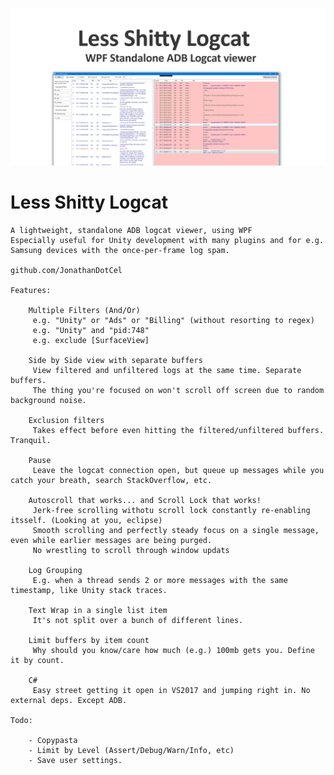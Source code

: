 
![](social_card_PNG.png)


# Less Shitty Logcat
	
	A lightweight, standalone ADB logcat viewer, using WPF
	Especially useful for Unity development with many plugins and for e.g. Samsung devices with the once-per-frame log spam.
		
	github.com/JonathanDotCel
		
	Features:
		
		Multiple Filters (And/Or)
		 e.g. "Unity" or "Ads" or "Billing" (without resorting to regex)
		 e.g. "Unity" and "pid:748"
		 e.g. exclude [SurfaceView]
		
		Side by Side view with separate buffers
		 View filtered and unfiltered logs at the same time. Separate buffers.
		 The thing you're focused on won't scroll off screen due to random background noise.
		
		Exclusion filters
		 Takes effect before even hitting the filtered/unfiltered buffers. Tranquil.
		
		Pause
		 Leave the logcat connection open, but queue up messages while you catch your breath, search StackOverflow, etc.
		
		Autoscroll that works... and Scroll Lock that works!
		 Jerk-free scrolling withotu scroll lock constantly re-enabling itsself. (Looking at you, eclipse)
		 Smooth scrolling and perfectly steady focus on a single message, even while earlier messages are being purged.
		 No wrestling to scroll through window updats
		
		Log Grouping
		 E.g. when a thread sends 2 or more messages with the same timestamp, like Unity stack traces.
		 
		Text Wrap in a single list item
		 It's not split over a bunch of different lines.
		 
		Limit buffers by item count
		 Why should you know/care how much (e.g.) 100mb gets you. Define it by count.
		
		C#
		 Easy street getting it open in VS2017 and jumping right in. No external deps. Except ADB.
		 
	Todo:
		
		- Copypasta
		- Limit by Level (Assert/Debug/Warn/Info, etc)
		- Save user settings.
	

